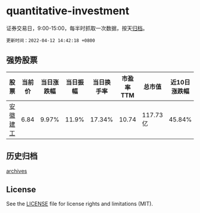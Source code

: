 # quantitative-investment

证券交易日，9:00-15:00，每半时抓取一次数据，按天[归档](archives)。

`更新时间：2022-04-12 14:42:18 +0800`

## 强势股票

|股票|当前价|当日涨跌幅|当日振幅|当日换手率|市盈率TTM|总市值|近10日涨跌幅|
|----|----|----|----|----|----|----|----|
|[安徽建工](https://xueqiu.com/S/SH600502)|6.84|9.97%|11.9%|17.34%|10.74|117.73亿|45.84%|

## 历史归档

[archives](archives)

## License

See the [LICENSE](LICENSE) file for license rights and limitations (MIT).